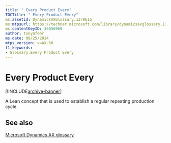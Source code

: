 ```yaml
---
title: " Every Product Every"
TOCTitle: " Every Product Every"
ms:assetid: DynamicsAXGlossary.1370615
ms:mtpsurl: https://technet.microsoft.com/library/dynamicsaxglossary.1370615(v=AX.60)
ms:contentKeyID: 36056969
author: tonyafehr
ms.date: 08/25/2014
mtps_version: v=AX.60
f1_keywords:
- Glossary.Every Product Every
---
```


# Every Product Every


[!INCLUDE[archive-banner](includes/archive-banner.md)]

A Lean concept that is used to establish a regular repeating production cycle.

## See also

[Microsoft Dynamics AX glossary](glossary/microsoft-dynamics-ax-glossary.md)

  


